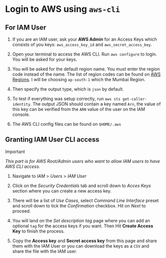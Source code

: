 # Login to AWS using `aws-cli`

## For IAM User

1. If you are an IAM user, ask your __AWS Admin__ for an Access Keys which consists of you keys: `aws_access_key_id` and `aws_secret_access_key`.

2. Open your terminal to access the AWS CLI. Run `aws configure` to login. You will be asked for your keys.

3. You will be asked for the default region name. You must enter the region code instead of the name. The list of region codes can be found on [AWS Regions](https://docs.aws.amazon.com/AWSEC2/latest/UserGuide/using-regions-availability-zones.html). I will be choosing `ap-south-1` which the Mumbai Region.

4. Then specify the output type, which is `json` by default.

5. To test if everything was setup correctly, run `aws sts get-caller-identity`. The output JSON should contain a key named `Arn`, the value of this key can be verified from the `ARN` value of the user on the IAM console.

6. The AWS CLI config files can be found on `$HOME/.aws`

##  Granting IAM User CLI access

> [!IMPORTANT]
> _This part is for AWS Root/Admin users who want to allow IAM users to have AWS CLI access._

1. Navigate to  _IAM_ > _Users_ > _IAM User_

2. Click on the _Security Credentials_ tab and scroll down to _Acces Keys_ section where you can create a new access key.

3. There will be a list of _Use Cases_, select _Command Line Interface_ preset and scroll down to tick the _Confirmation_ checkbox. Hit on _Next_ to proceed.

4. You will land on the _Set description tag_ page where you can add an optional `tag` for the access keys if you want. Then Hit __Create Access Key__ to finish the process.

5. Copy the __Access key__ and __Secret access key__ from this page and share them with the IAM User or you can download the keys as a `CSV` and share the file with the IAM user.
